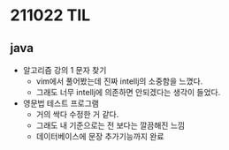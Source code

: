 # 211022 TIL
## java
- 알고리즘 강의 1 문자 찾기
	- vim에서 풀어봤는데 진짜 intellj의 소중함을 느꼈다.
	- 그래도 너무 intellj에 의존하면 안되겠다는 생각이 들었다.
- 영문법 테스트 프로그램
	- 거의 싹다 수정한 거 같다.
	- 그래도 내 기준으로는 전 보다는 깔끔해진 느낌
	- 데이터베이스에 문장 추가기능까지 완료
